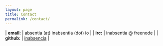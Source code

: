 ```yaml
---
layout: page
title: Contact
permalink: /contact/
---
```


| __email:__      | absentia (at) inabsentia (dot) io                                                                 |
| __irc:__        | inabsentia @ freenode                                                                             |
| __github:__     | <a href="https://github.com/inabsencia/" target="_blank">inabsencia</a>                           |
